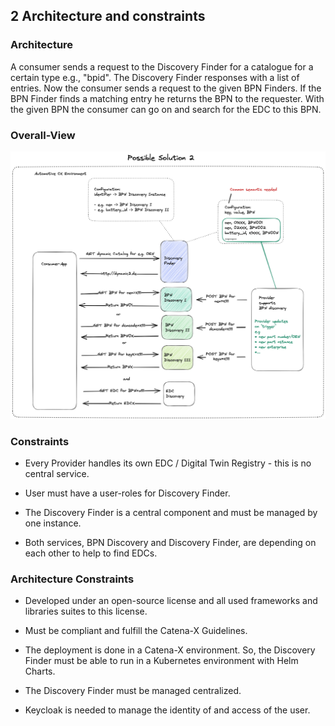 ## 2 Architecture and constraints

### Architecture

A consumer sends a request to the Discovery Finder for a catalogue for a
certain type e.g., "bpid". The Discovery Finder responses with a list of
entries. Now the consumer sends a request to the given BPN Finders. If
the BPN Finder finds a matching entry he returns the BPN to the
requester. With the given BPN the consumer can go on and search for the
EDC to this BPN.

### Overall-View

![Overall view](media/image1.png)

### Constraints

-   Every Provider handles its own EDC / Digital Twin Registry - this
    is no central service.

-   User must have a user-roles for Discovery Finder.

-   The Discovery Finder is a central component and must be managed by
    one instance.

-   Both services, BPN Discovery and Discovery Finder, are depending on
    each other to help to find EDCs.

### Architecture Constraints

-   Developed under an open-source license and all used frameworks and
    libraries suites to this license.

-   Must be compliant and fulfill the Catena-X Guidelines.

-   The deployment is done in a Catena-X environment. So, the Discovery Finder must be able to run in a Kubernetes environment with Helm
    Charts.

-   The Discovery Finder must be managed centralized.

-   Keycloak is needed to manage the identity of and access of the user.